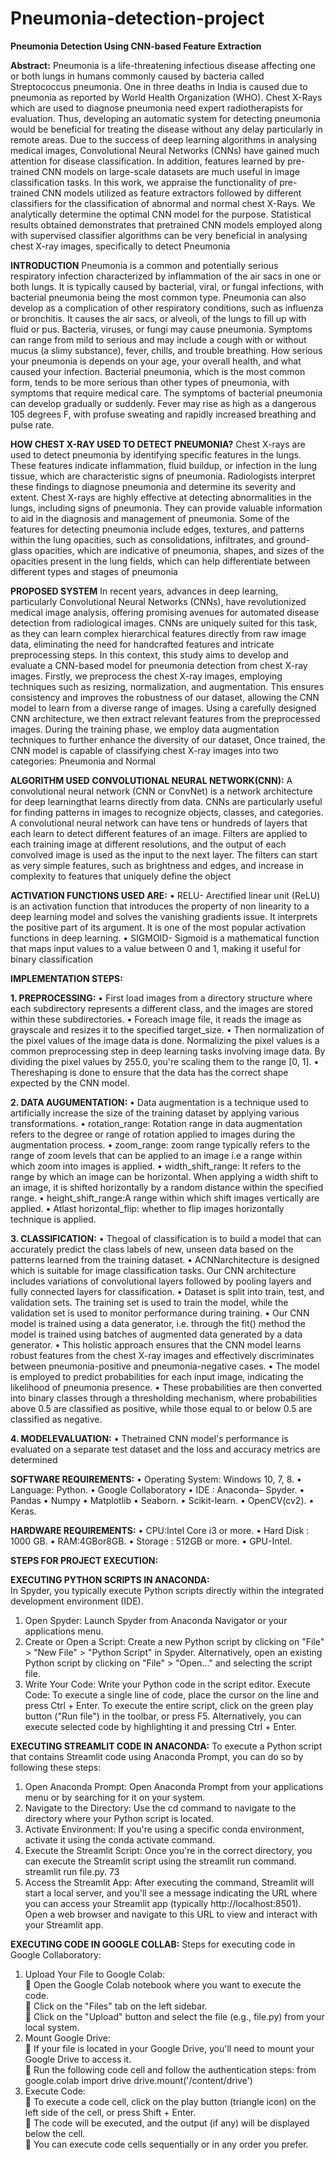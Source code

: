 # Pneumonia-detection-project

**Pneumonia Detection Using CNN-based Feature Extraction** 


**Abstract:**
Pneumonia is a life-threatening infectious disease affecting one or both lungs in humans commonly
caused by bacteria called Streptococcus pneumonia. One in three deaths in India is caused due to pneumonia
 as reported by World Health Organization (WHO).
 Chest X-Rays which are used to diagnose pneumonia need expert radiotherapists for evaluation. Thus,
 developing an automatic system for detecting pneumonia would be beneficial for treating the disease without
 any delay particularly in remote areas. Due to the success of deep learning algorithms in analysing medical
 images, Convolutional Neural Networks (CNNs) have gained much attention for disease classification.
 In addition, features learned by pre-trained CNN models on large-scale datasets are much useful in image
 classification tasks. In this work, we appraise the functionality of pre-trained CNN models utilized as feature
extractors followed by different classifiers for the classification of abnormal and normal chest X-Rays. We
 analytically determine the optimal CNN model for the purpose. Statistical results obtained demonstrates that
 pretrained CNN models employed along with supervised classifier algorithms can be very beneficial in
 analysing chest X-ray images, specifically to detect Pneumonia




 **INTRODUCTION**
 Pneumonia is a common and potentially serious respiratory infection characterized by inflammation of the
 air sacs in one or both lungs. It is typically caused by bacterial, viral, or fungal infections, with bacterial
 pneumonia being the most common type. Pneumonia can also develop as a complication of other
 respiratory conditions, such as influenza or bronchitis. It causes the air sacs, or alveoli, of the lungs to fill up
 with fluid or pus. Bacteria, viruses, or fungi may cause pneumonia. Symptoms can range from mild to
 serious and may include a cough with or without mucus (a slimy substance), fever, chills, and trouble
 breathing.
 How serious your pneumonia is depends on your age, your overall health, and what caused your infection.
 Bacterial pneumonia, which is the most common form, tends to be more serious than other types of
 pneumonia, with symptoms that require medical care. The symptoms of bacterial pneumonia can develop
 gradually or suddenly. Fever may rise as high as a dangerous 105 degrees F, with profuse sweating and
 rapidly increased breathing and pulse rate.




 **HOW CHEST X-RAY USED TO DETECT PNEUMONIA?**
 Chest X-rays are used to detect pneumonia by identifying specific features in the lungs. These features
 indicate inflammation, fluid buildup, or infection in the lung tissue, which are characteristic signs of
 pneumonia. Radiologists interpret these findings to diagnose pneumonia and determine its severity and
 extent. Chest X-rays are highly effective at detecting abnormalities in the lungs, including signs of
 pneumonia. They can provide valuable information to aid in the diagnosis and management of pneumonia.
 Some of the features for detecting pneumonia include edges, textures, and patterns within the lung opacities,
 such as consolidations, infiltrates, and ground-glass opacities, which are indicative of pneumonia, shapes,
 and sizes of the opacities present in the lung fields, which can help differentiate between different types and
 stages of pneumonia




 **PROPOSED SYSTEM**
 In recent years, advances in deep learning, particularly Convolutional Neural Networks (CNNs), have
 revolutionized medical image analysis, offering promising avenues for automated disease detection from
 radiological images. CNNs are uniquely suited for this task, as they can learn complex hierarchical features
 directly from raw image data, eliminating the need for handcrafted features and intricate preprocessing
 steps. In this context, this study aims to develop and evaluate a CNN-based model for pneumonia detection
 from chest X-ray images.
 Firstly, we preprocess the chest X-ray images, employing techniques such as resizing, normalization, and
 augmentation. This ensures consistency and improves the robustness of our dataset, allowing the CNN
 model to learn from a diverse range of images. Using a carefully designed CNN architecture, we then
 extract relevant features from the preprocessed images. During the training phase, we employ data
 augmentation techniques to further enhance the diversity of our dataset, Once trained, the CNN model is
 capable of classifying chest X-ray images into two categories: Pneumonia and Normal




**ALGORITHM USED**
 **CONVOLUTIONAL NEURAL NETWORK(CNN):**
 A convolutional neural network (CNN or ConvNet) is a network architecture for deep learningthat learns
 directly from data. CNNs are particularly useful for finding patterns in images to recognize objects, classes,
 and categories. A convolutional neural network can have tens or hundreds of layers that each learn to detect
 different features of an image. Filters are applied to each training image at different resolutions, and the
 output of each convolved image is used as the input to the next layer. The filters can start as very simple
 features, such as brightness and edges, and increase in complexity to features that uniquely define the object


  **ACTIVATION FUNCTIONS USED ARE:**
 • RELU- Arectified linear unit (ReLU) is an activation function that introduces the property of non
linearity to a deep learning model and solves the vanishing gradients issue. It interprets the positive
 part of its argument. It is one of the most popular activation functions in deep learning.
 • SIGMOID- Sigmoid is a mathematical function that maps input values to a value between 0 and 1,
 making it useful for binary classification


**IMPLEMENTATION STEPS:**

 **1. PREPROCESSING:**
 • First load images from a directory structure where each subdirectory represents a different class, and
 the images are stored within these subdirectories.
 • Foreach image file, it reads the image as grayscale and resizes it to the specified target_size.
 • Then normalization of the pixel values of the image data is done. Normalizing the pixel values is a
 common preprocessing step in deep learning tasks involving image data. By dividing the pixel values by
 255.0, you're scaling them to the range [0, 1].
 • Thereshaping is done to ensure that the data has the correct shape expected by the CNN model.
 
**2. DATA AUGUMENTATION:**
 • Data augmentation is a technique used to artificially increase the size of the training dataset by
 applying various transformations.
 • rotation_range: Rotation range in data augmentation refers to the degree or range of rotation applied to
 images during the augmentation process.
 • zoom_range: zoom range typically refers to the range of zoom levels that can be applied to an image
 i.e a range within which zoom into images is applied.
 • width_shift_range: It refers to the range by which an image can be horizontal. When applying a width
 shift to an image, it is shifted horizontally by a random distance within the specified range.
 • height_shift_range:A range within which shift images vertically are applied.
 • Atlast horizontal_flip: whether to flip images horizontally technique is applied.
 
**3. CLASSIFICATION:**
 • Thegoal of classification is to build a model that can accurately predict the class labels of new, unseen
 data based on the patterns learned from the training dataset.
 • ACNNarchitecture is designed which is suitable for image classification tasks. Our CNN architecture
 includes variations of convolutional layers followed by pooling layers and fully connected layers for
 classification.
 • Dataset is split into train, test, and validation sets. The training set is used to train the model, while the
 validation set is used to monitor performance during training.
 • Our CNN model is trained using a data generator, i.e. through the fit() method the model is trained
 using batches of augmented data generated by a data generator.
 • This holistic approach ensures that the CNN model learns robust features from the chest X-ray images
 and effectively discriminates between pneumonia-positive and pneumonia-negative cases.
• The model is employed to predict probabilities for each input image, indicating the likelihood of
 pneumonia presence.
 • These probabilities are then converted into binary classes through a thresholding mechanism, where
 probabilities above 0.5 are classified as positive, while those equal to or below 0.5 are classified as
 negative.
 
 **4. MODELEVALUATION:**
 • Thetrained CNN model's performance is evaluated on a separate test dataset and the loss and accuracy
 metrics are determined





  **SOFTWARE REQUIREMENTS:**
 • Operating System: Windows 10, 7, 8.
 • Language: Python.
 • Google Collaboratory
 • IDE : Anaconda– Spyder.
 • Pandas
 • Numpy
 • Matplotlib
 • Seaborn.
 • Scikit-learn.
 • OpenCV(cv2).
 • Keras.



 
**HARDWARE REQUIREMENTS:**
 • CPU:Intel Core i3 or more.
 • Hard Disk : 1000 GB.
 • RAM:4GBor8GB.
 • Storage : 512GB or more.
 • GPU-Intel.




**STEPS FOR PROJECT EXECUTION:** 

**EXECUTING PYTHON SCRIPTS IN ANACONDA:**  
In Spyder, you typically execute Python scripts directly within the integrated development 
environment (IDE).  
1. Open Spyder: Launch Spyder from Anaconda Navigator or your applications menu.  
2. Create or Open a Script: Create a new Python script by clicking on "File" > "New 
File" > "Python Script" in Spyder. Alternatively, open an existing Python script by 
clicking on "File" > "Open..." and selecting the script file.  
3. Write Your Code: Write your Python code in the script editor. Execute Code: To 
execute a single line of code, place the cursor on the line and press Ctrl + Enter. To 
execute the entire script, click on the green play button ("Run file") in the toolbar, or 
press F5. Alternatively, you can execute selected code by highlighting it and pressing 
Ctrl + Enter.


**EXECUTING STREAMLIT CODE IN ANACONDA:** 
To execute a Python script that contains Streamlit code using Anaconda Prompt, you can do 
so by following these steps: 
1. Open Anaconda Prompt: Open Anaconda Prompt from your applications menu or by 
searching for it on your system.  
2. Navigate to the Directory: Use the cd command to navigate to the directory where 
your Python script is located. 
3. Activate Environment: If you're using a specific conda environment, activate it using 
the conda activate command. 
4. Execute the Streamlit Script: Once you're in the correct directory, you can execute the 
Streamlit script using the streamlit run command. 
streamlit run file.py. 
73 
5. Access the Streamlit App: After executing the command, Streamlit will start a local 
server, and you'll see a message indicating the URL where you can access your 
Streamlit app (typically http://localhost:8501). Open a web browser and navigate to this 
URL to view and interact with your Streamlit app.


**EXECUTING CODE IN GOOGLE COLLAB:** 
Steps for executing code in Google Collaboratory: 
1. Upload Your File to Google Colab:  
 Open the Google Colab notebook where you want to execute the code.  
 Click on the "Files" tab on the left sidebar.  
 Click on the "Upload" button and select the file (e.g., file.py) from your local 
system.  
2. Mount Google Drive:  
 If your file is located in your Google Drive, you'll need to mount your 
Google Drive to access it.  
 Run the following code cell and follow the authentication steps: 
from google.colab import drive 
drive.mount('/content/drive') 
3. Execute Code:  
 To execute a code cell, click on the play button (triangle icon) on the left side 
of the cell, or press Shift + Enter.  
 The code will be executed, and the output (if any) will be displayed below 
the cell.  
 You can execute code cells sequentially or in any order you prefer.
